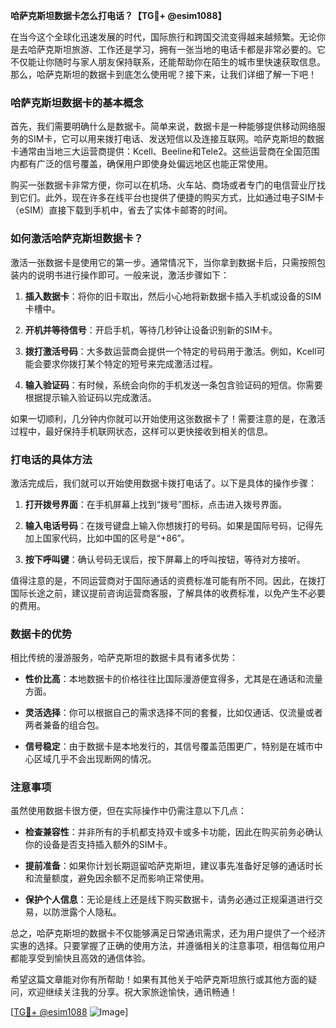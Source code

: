 **哈萨克斯坦数据卡怎么打电话？【TG💪+ @esim1088】**

在当今这个全球化迅速发展的时代，国际旅行和跨国交流变得越来越频繁。无论你是去哈萨克斯坦旅游、工作还是学习，拥有一张当地的电话卡都是非常必要的。它不仅能让你随时与家人朋友保持联系，还能帮助你在陌生的城市里快速获取信息。那么，哈萨克斯坦的数据卡到底怎么使用呢？接下来，让我们详细了解一下吧！

### 哈萨克斯坦数据卡的基本概念

首先，我们需要明确什么是数据卡。简单来说，数据卡是一种能够提供移动网络服务的SIM卡，它可以用来拨打电话、发送短信以及连接互联网。哈萨克斯坦的数据卡通常由当地三大运营商提供：Kcell、Beeline和Tele2。这些运营商在全国范围内都有广泛的信号覆盖，确保用户即使身处偏远地区也能正常使用。

购买一张数据卡非常方便，你可以在机场、火车站、商场或者专门的电信营业厅找到它们。此外，现在许多在线平台也提供了便捷的购买方式，比如通过电子SIM卡（eSIM）直接下载到手机中，省去了实体卡邮寄的时间。

### 如何激活哈萨克斯坦数据卡？

激活一张数据卡是使用它的第一步。通常情况下，当你拿到数据卡后，只需按照包装内的说明书进行操作即可。一般来说，激活步骤如下：

1. **插入数据卡**：将你的旧卡取出，然后小心地将新数据卡插入手机或设备的SIM卡槽中。
   
2. **开机并等待信号**：开启手机，等待几秒钟让设备识别新的SIM卡。

3. **拨打激活号码**：大多数运营商会提供一个特定的号码用于激活。例如，Kcell可能会要求你拨打某个特定的短号来完成激活过程。

4. **输入验证码**：有时候，系统会向你的手机发送一条包含验证码的短信。你需要根据提示输入验证码以完成激活。

如果一切顺利，几分钟内你就可以开始使用这张数据卡了！需要注意的是，在激活过程中，最好保持手机联网状态，这样可以更快接收到相关的信息。

### 打电话的具体方法

激活完成后，我们就可以开始使用数据卡拨打电话了。以下是具体的操作步骤：

1. **打开拨号界面**：在手机屏幕上找到“拨号”图标，点击进入拨号界面。

2. **输入电话号码**：在拨号键盘上输入你想拨打的号码。如果是国际号码，记得先加上国家代码，比如中国的区号是“+86”。

3. **按下呼叫键**：确认号码无误后，按下屏幕上的呼叫按钮，等待对方接听。

值得注意的是，不同运营商对于国际通话的资费标准可能有所不同。因此，在拨打国际长途之前，建议提前咨询运营商客服，了解具体的收费标准，以免产生不必要的费用。

### 数据卡的优势

相比传统的漫游服务，哈萨克斯坦的数据卡具有诸多优势：

- **性价比高**：本地数据卡的价格往往比国际漫游便宜得多，尤其是在通话和流量方面。
  
- **灵活选择**：你可以根据自己的需求选择不同的套餐，比如仅通话、仅流量或者两者兼备的组合包。

- **信号稳定**：由于数据卡是本地发行的，其信号覆盖范围更广，特别是在城市中心区域几乎不会出现断网的情况。

### 注意事项

虽然使用数据卡很方便，但在实际操作中仍需注意以下几点：

- **检查兼容性**：并非所有的手机都支持双卡或多卡功能，因此在购买前务必确认你的设备是否支持插入额外的SIM卡。

- **提前准备**：如果你计划长期逗留哈萨克斯坦，建议事先准备好足够的通话时长和流量额度，避免因余额不足而影响正常使用。

- **保护个人信息**：无论是线上还是线下购买数据卡，请务必通过正规渠道进行交易，以防泄露个人隐私。

总之，哈萨克斯坦的数据卡不仅能够满足日常通讯需求，还为用户提供了一个经济实惠的选择。只要掌握了正确的使用方法，并遵循相关的注意事项，相信每位用户都能享受到愉快且高效的通信体验。

希望这篇文章能对你有所帮助！如果有其他关于哈萨克斯坦旅行或其他方面的疑问，欢迎继续关注我的分享。祝大家旅途愉快，通讯畅通！

[[TG💪+ @esim1088](https://t.me/s/esim1088) ![Image](https://i.postimg.cc/4NQfJmqS/Snipaste-2025-05-13-00-14-12.png)]